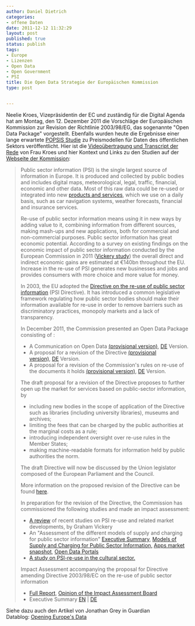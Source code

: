 ```yaml
---
author: Daniel Dietrich
categories:
- offene Daten
date: 2011-12-12 11:32:29
layout: post
published: true
status: publish
tags:
- Europe
- Lizenzen
- Open Data
- Open Government
- PSI
title: Die Open Data Strategie der Europäischen Kommission
type: post


---
```


Neelie Kroes, Vizepräsidentin der EC und zuständig für die Digital Agenda hat am Montag, den 12. Dezember 2011 die Vorschläge der Europäischen Kommission zur Revision der Richtlinie 2003/98/EG, das sogenannte "Open Data Package" vorgestellt. Ebenfalls wurden heute die Ergebnisse einer lange erwartete [POPSIS Studie](http://ec.europa.eu/information_society/policy/psi/docs/pdfs/opendata2012/reports/Deloitte/summary.pdf) zu Preismodellen für Daten des öffentlichen Sektors veröffentlicht. Hier ist die [Videoübertragung und Transcript der Rede](http://ec.europa.eu/avservices/player/streaming.cfm?type=ebsvod&sid=192681) von Frau Kroes und hier Kontext und Links zu den Studien auf der [Webseite der Kommission](http://ec.europa.eu/information_society/policy/psi/index_en.htm):

> Public sector information (PSI) is the single largest source of information in Europe. It is produced and collected by public bodies and includes digital maps, meteorological, legal, traffic, financial, economic and other data. Most of this raw data could be re-used or integrated into new [products and services](http://epsiplatform.eu/products_services), which we use on a daily basis, such as car navigation systems, weather forecasts, financial and insurance services.
> 
> Re-use of public sector information means using it in new ways by adding value to it, combining information from different sources, making mash-ups and new applications, both for commercial and non-commercial purposes. Public sector information has great economic potential. According to a survey on existing findings on the economic impact of public sector information conducted by the European Commission in 2011 ([Vickery study](http://ec.europa.eu/information_society/policy/psi/docs/pdfs/report/psi_final_version_formatted.docx)) the overall direct and indirect economic gains are estimated at €140bn throughout the EU. Increase in the re-use of PSI generates new businesses and jobs and provides consumers with more choice and more value for money.
> 
> In 2003, the EU adopted the [Directive on the re-use of public sector information](http://ec.europa.eu/information_society/policy/psi/rules/eu/index_en.htm) (PSI Directive). It has introduced a common legislative framework regulating how public sector bodies should make their information available for re-use in order to remove barriers such as discriminatory practices, monopoly markets and a lack of transparency.
> 
> In December 2011, the Commission presented an Open Data Package consisting of :
> 
>   * A Communication on Open Data [(provisional version)](http://ec.europa.eu/information_society/policy/psi/docs/pdfs/opendata2012/open_data_communication/opendata_EN.pdf), [DE](http://ec.europa.eu/information_society/policy/psi/docs/pdfs/opendata2012/open_data_communication/opendata_DE.pdf) Version.
>   * A proposal for a revision of the Directive [(provisional version)](http://ec.europa.eu/information_society/policy/psi/docs/pdfs/opendata2012/revision_of_PSI_Directive/proposal_directive_EN.pdf), [DE](http://ec.europa.eu/information_society/policy/psi/docs/pdfs/opendata2012/revision_of_PSI_Directive/proposal_directive_DE.pdf) Version.
>   * A proposal for a revision of the Commission's rules on re-use of the documents it holds [(provisional version)](http://ec.europa.eu/information_society/policy/psi/docs/pdfs/opendata2012/re-use_of_commission_documents/commreuse_EN.pdf), [DE](http://ec.europa.eu/information_society/policy/psi/docs/pdfs/opendata2012/re-use_of_commission_documents/commreuse_DE.pdf) Version.
> 
> The draft proposal for a revision of the Directive proposes to further open up the market for services based on public-sector information, by
> 
>   * including new bodies in the scope of application of the Directive such as libraries (including university libraries), museums and archives;
>   * limiting the fees that can be charged by the public authorities at the marginal costs as a rule;
>   * introducing independent oversight over re-use rules in the Member States;
>   * making machine-readable formats for information held by public authorities the norm.
> 
> The draft Directive will now be discussed by the Union legislator composed of the European Parliament and the Council.
> 
> More information on the proposed revision of the Directive can be found [here](http://europa.eu/rapid/pressReleasesAction.do?reference=MEMO/11/891&format=HTML&aged=0&language=EN&guiLanguage=en).
> 
> In preparation for the revision of the Directive, the Commission has commissioned the following studies and made an impact assessment:
> 
>   * [A review](http://ec.europa.eu/information_society/policy/psi/docs/pdfs/opendata2012/reports/Vickery.docx) of recent studies on PSI re-use and related market developments, by Graham Vickery
>   * An "Assessment of the different models of supply and charging for public sector information" [Executive Summary](http://ec.europa.eu/information_society/policy/psi/docs/pdfs/opendata2012/reports/Deloitte/summary.pdf), [Models of Supply and Charging for Public Sector Information,](http://ec.europa.eu/information_society/policy/psi/docs/pdfs/opendata2012/reports/Deloitte/models.pdf) [Apps market snapshot](http://ec.europa.eu/information_society/policy/psi/docs/pdfs/opendata2012/reports/Deloitte/apps_market.pdf), [Open Data Portals](http://ec.europa.eu/information_society/policy/psi/docs/pdfs/opendata2012/reports/Deloitte/open_data_portals.pdf)
>   * [A study on PSI-re-use in the cultural sector.](http://ec.europa.eu/information_society/policy/psi/docs/pdfs/report/cc462d011_1_1final_report.pdf)
> 
> Impact Assessment accompanying the proposal for Directive amending Directive 2003/98/EC on the re-use of public sector information
> 
>   * [Full Report](http://ec.europa.eu/information_society/policy/psi/docs/pdfs/opendata2012/impact_assessment/impact_assessment_report.pdf), [Opinion of the Impact Assessment Board](http://ec.europa.eu/information_society/policy/psi/docs/pdfs/opendata2012/impact_assessment/IABopinion.pdf)
>   * Executive Summary [EN](http://ec.europa.eu/information_society/policy/psi/docs/pdfs/opendata2012/impact_assessment/IAexecsummary_EN.pdf) | [DE](http://ec.europa.eu/information_society/policy/psi/docs/pdfs/opendata2012/impact_assessment/IAexecsummary_DE.pdf)

Siehe dazu auch den Artikel von Jonathan Grey in Guardian Datablog: [Opening Europe's Data](http://www.guardian.co.uk/news/datablog/2011/dec/09/freedomofinformation-free-our-data?CMP=twt_gu)

 

 

 

 